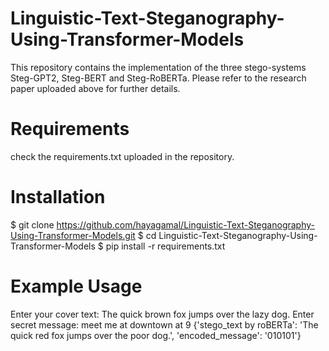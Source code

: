 # Linguistic-Text-Steganography-Using-Transformer-Models
This repository contains the implementation of the three stego-systems Steg-GPT2, Steg-BERT and Steg-RoBERTa. Please refer to the research paper uploaded above for further details.
# Requirements
check the requirements.txt uploaded in the repository.
# Installation
$ git clone https://github.com/hayagamal/Linguistic-Text-Steganography-Using-Transformer-Models.git
$ cd Linguistic-Text-Steganography-Using-Transformer-Models
$ pip install -r requirements.txt
# Example Usage
Enter your cover text: The quick brown fox jumps over the lazy dog.
Enter secret message: meet me at downtown at 9
{'stego_text by roBERTa': 'The quick red fox jumps over the poor dog.', 'encoded_message': '010101'}
